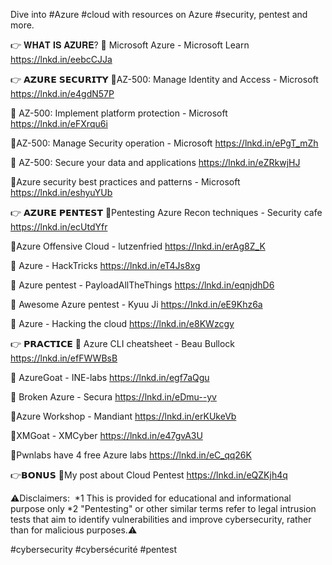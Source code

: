 Dive into #Azure #cloud with resources on Azure #security, pentest and more.

👉 𝐖𝐇𝐀𝐓 𝐈𝐒 𝐀𝐙𝐔𝐑𝐄?
🌟 Microsoft Azure - Microsoft Learn
https://lnkd.in/eebcCJJa

👉 𝗔𝗭𝗨𝗥𝗘 𝗦𝗘𝗖𝗨𝗥𝗜𝗧𝗬
🌟AZ-500: Manage Identity and Access - Microsoft
https://lnkd.in/e4gdN57P

🌟 AZ-500: Implement platform protection - Microsoft
https://lnkd.in/eFXrqu6i

🌟AZ-500: Manage Security operation - Microsoft
https://lnkd.in/ePgT_mZh

🌟 AZ-500: Secure your data and applications
https://lnkd.in/eZRkwjHJ

🌟Azure security best practices and patterns - Microsoft
https://lnkd.in/eshyuYUb

👉 𝗔𝗭𝗨𝗥𝗘 𝗣𝗘𝗡𝗧𝗘𝗦𝗧
🌟Pentesting Azure Recon techniques - Security cafe
https://lnkd.in/ecUtdYfr

🌟Azure Offensive Cloud - lutzenfried
https://lnkd.in/erAg8Z_K

🌟 Azure - HackTricks
https://lnkd.in/eT4Js8xg

🌟 Azure pentest - PayloadAllTheThings
https://lnkd.in/eqnjdhD6

🌟 Awesome Azure pentest - Kyuu Ji
https://lnkd.in/eE9Khz6a

🌟 Azure - Hacking the cloud
https://lnkd.in/e8KWzcgy

👉 𝗣𝗥𝗔𝗖𝗧𝗜𝗖𝗘
🌟 Azure CLI cheatsheet - Beau Bullock
https://lnkd.in/efFWWBsB

🌟 AzureGoat - INE-labs
https://lnkd.in/egf7aQgu

🌟 Broken Azure - Secura
https://lnkd.in/eDmu--yv

🌟Azure Workshop - Mandiant
https://lnkd.in/erKUkeVb

🌟XMGoat - XMCyber
https://lnkd.in/e47gvA3U

🌟Pwnlabs have 4 free Azure labs
https://lnkd.in/eC_qq26K

👉𝗕𝗢𝗡𝗨𝗦
🌟My post about Cloud Pentest
https://lnkd.in/eQZKjh4q

⚠️Disclaimers: 
*1 This is provided for educational and informational purpose only
*2 "Pentesting" or other similar terms refer to legal intrusion tests that aim to identify vulnerabilities and improve cybersecurity, rather than for malicious purposes.⚠️

#cybersecurity #cybersécurité #pentest
